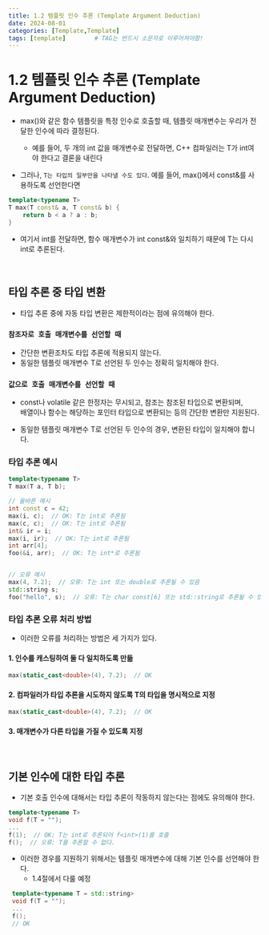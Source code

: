 ```yaml
---
title: 1.2 템플릿 인수 추론 (Template Argument Deduction)
date: 2024-08-01
categories: [Template,Template]
tags: [template]		# TAG는 반드시 소문자로 이루어져야함!
---
```



# **1.2 템플릿 인수 추론 (Template Argument Deduction)**

* max()와 같은 함수 템플릿을 특정 인수로 호출할 때, 템플릿 매개변수는 우리가 전달한 인수에 따라 결정된다.
  * 예를 들어, 두 개의 int 값을 매개변수로 전달하면, C++ 컴파일러는 T가 int여야 한다고 결론을 내린다


* 그러나, `T는 타입의 일부만을 나타낼 수도 있다`. 예를 들어, max()에서 const&를 사용하도록 선언한다면

```c++
template<typename T>
T max(T const& a, T const& b) {
    return b < a ? a : b;
}
```

* 여기서 int를 전달하면, 함수 매개변수가 int const&와 일치하기 때문에 T는 다시 int로 추론된다.

<br>

## 타입 추론 중 타입 변환

* 타입 추론 중에 자동 타입 변환은 제한적이라는 점에 유의해야 한다.

### `참조자로 호출 매개변수를 선언할 때`

* 간단한 변환조차도 타입 추론에 적용되지 않는다.
* 동일한 템플릿 매개변수 T로 선언된 두 인수는 정확히 일치해야 한다.

### `값으로 호출 매개변수를 선언할 때`

* const나 volatile 같은 한정자는 무시되고, 참조는 참조된 타입으로 변환되며,
 <br>배열이나 함수는 해당하는 포인터 타입으로 변환되는 등의 간단한 변환만 지원된다.

*  동일한 템플릿 매개변수 T로 선언된 두 인수의 경우, 변환된 타입이 일치해야 합니다.
 

### 타입 추론 예시

```c++
template<typename T>
T max(T a, T b);

// 올바른 예시
int const c = 42;
max(i, c);  // OK: T는 int로 추론됨
max(c, c);  // OK: T는 int로 추론됨
int& ir = i;
max(i, ir);  // OK: T는 int로 추론됨
int arr[4];
foo(&i, arr);  // OK: T는 int*로 추론됨


// 오류 예시
max(4, 7.2);  // 오류: T는 int 또는 double로 추론될 수 있음
std::string s;
foo("hello", s);  // 오류: T는 char const[6] 또는 std::string로 추론될 수 있음
```

### 타입 추론 오류 처리 방법

* 이러한 오류를 처리하는 방법은 세 가지가 있다.

#### 1. 인수를 캐스팅하여 둘 다 일치하도록 만듦

```c++
max(static_cast<double>(4), 7.2);  // OK
```

#### 2. 컴파일러가 타입 추론을 시도하지 않도록 T의 타입을 명시적으로 지정

```c++
max(static_cast<double>(4), 7.2);  // OK
```

#### 3. 매개변수가 다른 타입을 가질 수 있도록 지정

<br>

## 기본 인수에 대한 타입 추론

* 기본 호출 인수에 대해서는 타입 추론이 작동하지 않는다는 점에도 유의해야 한다.

```c++
template<typename T>
void f(T = "");
...
f(1);  // OK: T는 int로 추론되어 f<int>(1)를 호출
f();  // 오류: T를 추론할 수 없다.
```

* 이러한 경우를 지원하기 위해서는 템플릿 매개변수에 대해 기본 인수를 선언해야 한다.
  * 1.4절에서 다룰 예정

```c++
 template<typename T = std::string>
 void f(T = "");
 ...
 f();
 // OK
```